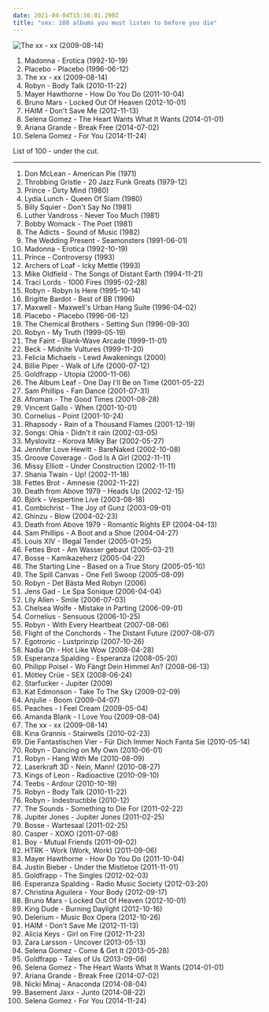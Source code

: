 ```yaml
---
date: 2021-04-04T15:56:01.290Z
title: "sex: 100 albums you must listen to before you die"
---
```

![The xx - xx (2009-08-14)](http://coverartarchive.org/release/2d9f9aac-1884-3939-a3b7-01437151e495/7167631451-500.jpg "The xx - xx (2009-08-14)")
<ol class="albums">
<li data-cover="http://coverartarchive.org/release/865ee489-de17-4cba-afd0-3294ba59a23f/27974579905-500.jpg" data-tags="pop, 90s" role="button">Madonna - Erotica (1992-10-19)</li>
<li data-cover="http://coverartarchive.org/release/dfd1efc5-a99d-4560-8141-4a26da18c209/8801167569-500.jpg" data-tags="alternative rock, alternative, rock" role="button">Placebo - Placebo (1996-06-12)</li>
<li data-cover="http://coverartarchive.org/release/2d9f9aac-1884-3939-a3b7-01437151e495/7167631451-500.jpg" data-tags="indie" role="button">The xx - xx (2009-08-14)</li>
<li data-cover="https://img.discogs.com/cMSILn-O_QjEyYQ4HoieDtBeU3U=/fit-in/600x600/filters:strip_icc():format(jpeg):mode_rgb():quality(90)/discogs-images/R-2566810-1415847143-3769.jpeg.jpg" data-tags="electronic, pop, electropop, dance-pop" role="button">Robyn - Body Talk (2010-11-22)</li>
<li data-cover="http://coverartarchive.org/release/15a0d39a-586d-4b1e-94ca-953f4cabacdc/10642154772-500.jpg" data-tags="hip-hop, electronic, trip-hop, pop, soul, female vocalists, funky, sex, neo soul, soul revival" role="button">Mayer Hawthorne - How Do You Do (2011-10-04)</li>
<li data-cover="https://img.discogs.com/Rdx_KXC8YYZz0d2vPVqImSkVzxM=/fit-in/600x600/filters:strip_icc():format(jpeg):mode_rgb():quality(90)/discogs-images/R-3918460-1349197715-1410.jpeg.jpg" data-tags="locked out of heaven, bruno mars" role="button">Bruno Mars - Locked Out Of Heaven (2012-10-01)</li>
<li data-cover="http://coverartarchive.org/release/362e4026-4c4c-44ed-80ad-c2adf4b1f439/4102931199-500.jpg" data-tags="female, soul, alternative, indie rock, kurt, c, song, girls, g, nu soul, k, plop, sex, f, numbers, buy, j, hot, r, book, genesis, second, lost, porn, monday, e, woman, misc, rac, pee pee, vagina, media, abc, breasts, sounds, ladies, tits, first, proverbs, i, tag, sentences, o, everything, kings, thursday, bananas" role="button">HAIM - Don't Save Me (2012-11-13)</li>
<li data-cover="http://coverartarchive.org/release/347d9365-927d-4404-a0d7-65e4916e464e/11438983255-500.jpg" data-tags="female, c, girls, g, k, sex, f, guilty pleasure, buy, j, r, lovely, lost, porn, e, misc, pee pee, music, vagina, abc, breasts, sounds, parts, tits, i, tags, tag, moisture, o, else, everything, thursday, bananas, x, pork, moses, girlfriend, bats, beef" role="button">Selena Gomez - The Heart Wants What It Wants (2014-01-01)</li>
<li data-cover="http://coverartarchive.org/release/d8ee3fb5-e02f-4459-a26f-e4301beb32f1/8796970047-500.jpg" data-tags="pop, ariana grande" role="button">Ariana Grande - Break Free (2014-07-02)</li>
<li data-cover="http://coverartarchive.org/release/b40af618-2aaf-4b3a-9289-bb55fa8329f0/17365332636-500.jpg" data-tags="electropop, female, pop, dance, c, girls, g, k, sex, f, guilty pleasure, buy, j, r, lovely, electro rock, greatest hits, lost, porn, e, misc, pee pee, vagina, abc, breasts, sounds, parts, tits, i, tags, tag, moisture, o, else, everything, thursday, bananas, x, pork, moses, girlfriend" role="button">Selena Gomez - For You (2014-11-24)</li>
</ol>
List of 100 - under the cut.
<!-- more -->

_________________

<ol class="albums">
<li data-cover="https://img.discogs.com/r8VdkDo3uNJSNdIgh6ZH2qkXHe0=/fit-in/600x624/filters:strip_icc():format(jpeg):mode_rgb():quality(90)/discogs-images/R-1299747-1588947401-2352.jpeg.jpg" data-tags="singer-songwriter, folk, classic rock" role="button">
Don McLean - American Pie (1971)
</li>
<li data-cover="https://via.placeholder.com/450" data-tags="industrial" role="button">
Throbbing Gristle - 20 Jazz Funk Greats (1979-12)
</li>
<li data-cover="http://coverartarchive.org/release/281e42d6-389e-4224-9bc6-84220a62d50f/13390957803-500.jpg" data-tags="funk" role="button">
Prince - Dirty Mind (1980)
</li>
<li data-cover="http://coverartarchive.org/release/c0dde90c-ad2c-46a6-bf36-699ad2fd0911/13896187349-500.jpg" data-tags="post-punk, no wave, jazz, iveldie best of 1980, i will show these albums to my children" role="button">
Lydia Lunch - Queen Of Siam (1980)
</li>
<li data-cover="http://coverartarchive.org/release/9c721b61-71e1-4192-b93c-a9eeae68009e/10474351107-500.jpg" data-tags="classic rock, rock" role="button">
Billy Squier - Don't Say No (1981)
</li>
<li data-cover="https://img.discogs.com/OdiHvBufHAARtB6ahGnW1fBmzOY=/fit-in/600x579/filters:strip_icc():format(jpeg):mode_rgb():quality(90)/discogs-images/R-5611639-1505342928-7647.jpeg.jpg" data-tags="80s, r&b" role="button">
Luther Vandross - Never Too Much (1981)
</li>
<li data-cover="http://coverartarchive.org/release/be8539cb-e538-4a9d-b47b-4a1515dd7c24/6009918861-500.jpg" data-tags="soul" role="button">
Bobby Womack - The Poet (1981)
</li>
<li data-cover="https://img.discogs.com/o9fT3hftxphL_sKO2eWmHk2vzcU=/fit-in/600x581/filters:strip_icc():format(jpeg):mode_rgb():quality(90)/discogs-images/R-3060503-1431235005-1031.jpeg.jpg" data-tags="punk" role="button">
The Adicts - Sound of Music (1982)
</li>
<li data-cover="https://img.discogs.com/QCYd0wbBuBXY6Pa0PO9RI94p0oo=/fit-in/600x599/filters:strip_icc():format(jpeg):mode_rgb():quality(90)/discogs-images/R-679682-1146862594.jpeg.jpg" data-tags="indie rock" role="button">
The Wedding Present - Seamonsters (1991-06-01)
</li>
<li data-cover="http://coverartarchive.org/release/865ee489-de17-4cba-afd0-3294ba59a23f/27974579905-500.jpg" data-tags="pop, 90s" role="button">
Madonna - Erotica (1992-10-19)
</li>
<li data-cover="https://img.discogs.com/1L3F6UEIUzzI61DUFSNRtrzfWec=/fit-in/574x582/filters:strip_icc():format(jpeg):mode_rgb():quality(90)/discogs-images/R-1328967-1361784708-6869.jpeg.jpg" data-tags="funk, 80s, prince" role="button">
Prince - Controversy (1993)
</li>
<li data-cover="http://coverartarchive.org/release/7295dee6-7401-4235-a853-9d6aad253589/26223337157-500.jpg" data-tags="indie rock" role="button">
Archers of Loaf - Icky Mettle (1993)
</li>
<li data-cover="http://coverartarchive.org/release/397dce0c-4cb6-3a14-bf04-06cc4776d1a1/17460087873-500.jpg" data-tags="new age, ambient" role="button">
Mike Oldfield - The Songs of Distant Earth (1994-11-21)
</li>
<li data-cover="http://coverartarchive.org/release/591bf9e3-0a19-42c7-8b09-5454760edfd9/11192122485-500.jpg" data-tags="all" role="button">
Traci Lords - 1000 Fires (1995-02-28)
</li>
<li data-cover="http://coverartarchive.org/release/0f7d32b4-163a-4cb0-abc7-4c6fcee00f66/6617222890-500.jpg" data-tags="pop, dance, rnb" role="button">
Robyn - Robyn Is Here (1995-10-14)
</li>
<li data-cover="http://coverartarchive.org/release/ca561569-a485-4d72-bc1c-97a3bd93ef7d/1529491393-500.jpg" data-tags="french" role="button">
Brigitte Bardot - Best of BB (1996)
</li>
<li data-cover="http://coverartarchive.org/release/e69dbabd-5a61-4147-914b-7e683f096cbc/15210098631-500.jpg" data-tags="soul" role="button">
Maxwell - Maxwell's Urban Hang Suite (1996-04-02)
</li>
<li data-cover="http://coverartarchive.org/release/dfd1efc5-a99d-4560-8141-4a26da18c209/8801167569-500.jpg" data-tags="alternative rock, alternative, rock" role="button">
Placebo - Placebo (1996-06-12)
</li>
<li data-cover="http://coverartarchive.org/release/179eda34-3645-44ab-923f-02f58c078a32/10119685924-500.jpg" data-tags="electronica" role="button">
The Chemical Brothers - Setting Sun (1996-09-30)
</li>
<li data-cover="https://img.discogs.com/cMSILn-O_QjEyYQ4HoieDtBeU3U=/fit-in/600x600/filters:strip_icc():format(jpeg):mode_rgb():quality(90)/discogs-images/R-2566810-1415847143-3769.jpeg.jpg" data-tags="female, soul, dance, girls, sex, guilty pleasure, lovely, porn, misc, vagina, breasts, tits, moisture, girlfriend, miscellaneous, all, boobs, shady, pleasure, girls girls girls, boobies, i want to make out with her so bad, titties, mammal, vaginal, jugs, imaginary, i would like to spend an afternoon rubbing her breasts with warm mineral oil, mammaries, camel toe, sex stuff, finely tailored, lady love, a fashionable likeness of cylindrical awareness, smell of female, maternal, vagina possession, feminine cavern of love, boneriffic, and such, grumpy still skin, lady parts, soft and moist, masturbation fodder, female lady, lady female, hie to kolob, cylindrical awareness, cavern of love, the smell of female, you can if you want to, imaginary girlfriend, unclean thoughts, woman lady, prophetess, maternal prophetess, juglets, jiggles, broadish" role="button">
Robyn - My Truth (1999-05-19)
</li>
<li data-cover="https://img.discogs.com/AYueZ6gu7lScq94O5Ew4nSGf9es=/fit-in/600x599/filters:strip_icc():format(jpeg):mode_rgb():quality(90)/discogs-images/R-6560663-1422031634-4236.jpeg.jpg" data-tags="indie" role="button">
The Faint - Blank-Wave Arcade (1999-11-01)
</li>
<li data-cover="https://img.discogs.com/JA12kplIqnlLiMxkTaPUSwLgaTY=/fit-in/600x600/filters:strip_icc():format(jpeg):mode_rgb():quality(90)/discogs-images/R-8638808-1465677790-9122.jpeg.jpg" data-tags="alternative, funk, 90s" role="button">
Beck - Midnite Vultures (1999-11-20)
</li>
<li data-cover="https://img.discogs.com/qF45uLMFzfK3uXWD7xO_b9kORuw=/fit-in/170x170/filters:strip_icc():format(jpeg):mode_rgb():quality(90)/discogs-images/R-4873280-1378113188-6953.jpeg.jpg" data-tags="trip-hop, indie, female, male, rock, alternative, folk, female vocalists, dance, c, happy, fantastic, afternoon, girls, outsider, friendly, long, friend, pretty, my, like, soft, random, christian, why, poetic, provocative, sex, f, the ladies that should sit on my sofa or somewhere else in my flat because they are darlings and oh so lovely, recommended, game, guilty pleasure, inspirational, out, smart, worship, warm, north, hot, place, depression, r, beach, pleasant, now, commercial, heart, lovely, visual, traditional, women, years, work, misogyny, sensual, lost, porn, monday, what, e, leaf, woman, upcoming, single, fantasy, misc, pink, penis, tracks, sexual, girl, pee pee, pleasing, good stuff, music, vagina, touch, flower, zero, smell, babe, stars, breasts, bibles, no, dates, months, verbal" role="button">
Felicia Michaels - Lewd Awakenings (2000)
</li>
<li data-cover="http://coverartarchive.org/release/e2283103-9c78-4778-96f1-002dc86626be/12059807281-500.jpg" data-tags="pop" role="button">
Billie Piper - Walk of Life (2000-07-12)
</li>
<li data-cover="https://img.discogs.com/tXkxfd-CEdXxpgTDoCULqOVjQR0=/fit-in/424x600/filters:strip_icc():format(jpeg):mode_rgb():quality(90)/discogs-images/R-194130-1141596448.jpeg.jpg" data-tags="ambient" role="button">
Goldfrapp - Utopia (2000-11-06)
</li>
<li data-cover="http://coverartarchive.org/release/ac46568e-7818-4351-8d8a-a59ce427e636/21974963842-500.jpg" data-tags="post-rock" role="button">
The Album Leaf - One Day I'll Be on Time (2001-05-22)
</li>
<li data-cover="https://img.discogs.com/oPEnUIumiP-VoRc_STI_2mFJTkA=/fit-in/600x524/filters:strip_icc():format(jpeg):mode_rgb():quality(90)/discogs-images/R-7468415-1509061937-1312.jpeg.jpg" data-tags="indie, female, alternative, female vocalists, singer-songwriter, c, day, sunday, g, k, sex, f, quiet, chicks, j, hot, r, second, staff, comfort, friday, march, colors, monday, saturday, e, november, woman, though, august, misc, pink, three, girl, vagina, orange, zero, name, blue, red, green, yellow, first, he, december, i, richard, february, o, you, thursday, too, guides, not, oil, x, makes, shade, bats, september, january, july, tuesday, enemies, awareness, sing, miscellaneous, head, idols, all, d, can, seven, shady, four, two, chick, bands that would eat children if only they could fit a whole one inside their mouths, purple, s, b, rainbow, alternative media, h, one, a" role="button">
Sam Phillips - Fan Dance (2001-07-31)
</li>
<li data-cover="http://coverartarchive.org/release/0dab8857-3a60-4f03-9700-0c3cb04c3e09/2478079610-500.jpg" data-tags="rap" role="button">
Afroman - The Good Times (2001-08-28)
</li>
<li data-cover="http://coverartarchive.org/release/194ba0b8-8f76-3122-b5bd-6e2e6d8937dc/7202965936-500.jpg" data-tags="lo-fi, for rainy days, 00s, minimal indie" role="button">
Vincent Gallo - When (2001-10-01)
</li>
<li data-cover="http://coverartarchive.org/release/d467e488-2fae-4175-918b-7c9d10f43737/2876340833-500.jpg" data-tags="japanese" role="button">
Cornelius - Point (2001-10-24)
</li>
<li data-cover="https://img.discogs.com/FF5DIMvzWA3_lYWAskJDZOq8kcE=/fit-in/600x522/filters:strip_icc():format(jpeg):mode_rgb():quality(90)/discogs-images/R-12668200-1539691429-6474.jpeg.jpg" data-tags="power metal, symphonic metal" role="button">
Rhapsody - Rain of a Thousand Flames (2001-12-19)
</li>
<li data-cover="http://coverartarchive.org/release/6447880c-72c1-4d13-a253-7f96c0db56ad/25341634236-500.jpg" data-tags="ohia, popluhv vinyl" role="button">
Songs: Ohia - Didn't it rain (2002-03-05)
</li>
<li data-cover="http://coverartarchive.org/release/a537debd-0c0d-4c63-8c4f-04031dc48adc/4707626371-500.jpg" data-tags="rock, alternative rock, polish" role="button">
Myslovitz - Korova Milky Bar (2002-05-27)
</li>
<li data-cover="http://coverartarchive.org/release/4ca0bb02-ede1-4261-83aa-120c2b0a01b0/13409983693-500.jpg" data-tags="pop, female, female vocalists" role="button">
Jennifer Love Hewitt - BareNaked (2002-10-08)
</li>
<li data-cover="http://coverartarchive.org/release/4b32b8a8-01a4-4f30-993c-13835fbf841d/13383637435-500.jpg" data-tags="female vocalists, girls, sex, euro trance, girl, god, sexy album covers, groove coverage, god is a girl" role="button">
Groove Coverage - God Is A Girl (2002-11-11)
</li>
<li data-cover="http://coverartarchive.org/release/6a9eed90-52b8-3b50-a04b-a7f0370ca32c/23646585321-500.jpg" data-tags="rap, hip-hop" role="button">
Missy Elliott - Under Construction (2002-11-11)
</li>
<li data-cover="https://img.discogs.com/Fd0IWiBk-qIwAbj32P3eeSWOjAw=/fit-in/600x590/filters:strip_icc():format(jpeg):mode_rgb():quality(90)/discogs-images/R-10967125-1507371822-8438.jpeg.jpg" data-tags="country pop, pop, country" role="button">
Shania Twain - Up! (2002-11-18)
</li>
<li data-cover="http://coverartarchive.org/release/8727ea53-5ef7-4b33-ba84-bfb9cba2bb46/11401769928-500.jpg" data-tags="hip-hop, german hiphop, hip hop" role="button">
Fettes Brot - Amnesie (2002-11-22)
</li>
<li data-cover="http://coverartarchive.org/release/2b137ee7-971c-4f7a-8a6d-9add99ed0f0a/12622084383-500.jpg" data-tags="rock, dance punk" role="button">
Death from Above 1979 - Heads Up (2002-12-15)
</li>
<li data-cover="https://img.discogs.com/R8QXLt_s-A_qPTUG06Xi7s_7-Y8=/fit-in/600x515/filters:strip_icc():format(jpeg):mode_rgb():quality(90)/discogs-images/R-4494958-1366844927-8545.jpeg.jpg" data-tags="female vocalists" role="button">
Björk - Vespertine Live (2003-08-18)
</li>
<li data-cover="http://coverartarchive.org/release/8a9f88ee-4b69-445a-8eb1-0f83345faf3f/9065922207-500.jpg" data-tags="industrial, aggrotech, powernoise, electro-industrial" role="button">
Combichrist - The Joy of Gunz (2003-09-01)
</li>
<li data-cover="http://coverartarchive.org/release/241b9b86-92c8-49c6-aa2a-358ab146a9dc/2846374896-500.jpg" data-tags="belge, rock" role="button">
Ghinzu - Blow (2004-02-23)
</li>
<li data-cover="http://coverartarchive.org/release/20ebb6b1-63f1-4889-8169-c49494a9cc54/2139829032-500.jpg" data-tags="indie, post-punk, sex, sound virus, 679 recordings" role="button">
Death from Above 1979 - Romantic Rights EP (2004-04-13)
</li>
<li data-cover="http://coverartarchive.org/release/bdea53a4-7fab-409b-b70f-6ec3f8a06029/24728786897-500.jpg" data-tags="indie, female, alternative, female vocalists, singer-songwriter, c, day, sunday, g, k, sex, f, quiet, chicks, j, hot, r, second, staff, comfort, friday, march, colors, monday, saturday, e, november, woman, though, august, misc, pink, three, girl, vagina, orange, zero, name, blue, red, green, yellow, first, he, december, i, richard, february, o, you, thursday, too, guides, not, oil, x, makes, shade, bats, september, january, july, tuesday, enemies, awareness, sing, miscellaneous, head, idols, all, d, can, seven, shady, four, two, chick, bands that would eat children if only they could fit a whole one inside their mouths, purple, s, b, rainbow, alternative media, h, one, a" role="button">
Sam Phillips - A Boot and a Shoe (2004-04-27)
</li>
<li data-cover="http://coverartarchive.org/release/515953ae-536a-4b3a-b211-ee5bdea3203a/28743679556-500.jpg" data-tags="alternative, rock, alternative rock, indie rock" role="button">
Louis XIV - Illegal Tender (2005-01-25)
</li>
<li data-cover="http://coverartarchive.org/release/7caecf9e-6fb2-4def-95ef-5cdf6dd05410/7479710791-500.jpg" data-tags="hip hop, german, deutsch" role="button">
Fettes Brot - Am Wasser gebaut (2005-03-21)
</li>
<li data-cover="https://img.discogs.com/uJAkravpA6GYyRtoqeEzAHmXLhE=/fit-in/180x184/filters:strip_icc():format(jpeg):mode_rgb():quality(90)/discogs-images/R-2074934-1262549271.jpeg.jpg" data-tags="germany, german, hollywood, liebe, tanzen, sucht, micha, maat, nur mit dir, micha maat, der moment" role="button">
Bosse - Kamikazeherz (2005-04-22)
</li>
<li data-cover="http://coverartarchive.org/release/c1b2df38-f294-4b48-ae26-9fe5c6fe1639/6819001689-500.jpg" data-tags="pop punk" role="button">
The Starting Line - Based on a True Story (2005-05-10)
</li>
<li data-cover="http://coverartarchive.org/release/2eef9042-98bb-428e-9c2e-7b24f934ef29/25703433714-500.jpg" data-tags="indie rock, the spill canvas" role="button">
The Spill Canvas - One Fell Swoop (2005-08-09)
</li>
<li data-cover="http://coverartarchive.org/release/08cd745b-46cf-4a65-8fa7-7bdcd8eb7004/5393612455-500.jpg" data-tags="female, alternative, c, girls, g, k, sex, f, guilty pleasure, buy, j, r, book, lovely, genesis, second, lost, porn, e, misc, pee pee, monkey, music, vagina, robyn, abc, filter, fish, breasts, sounds, parts, tits, i, tags, tag, moisture, o, else, everything, thursday, nuggets, bananas, x" role="button">
Robyn - Det Bästa Med Robyn (2006)
</li>
<li data-cover="http://coverartarchive.org/release/d16253ce-a5be-489a-9d5e-8bc5413b31b4/11537954694-500.jpg" data-tags="ambient, downtempo" role="button">
Jens Gad - Le Spa Sonique (2006-04-04)
</li>
<li data-cover="https://img.discogs.com/cfc9e7fd50d7c9c08931869b95f6849a01d0635d/images/spacer.gif" data-tags="pop" role="button">
Lily Allen - Smile (2006-07-03)
</li>
<li data-cover="http://coverartarchive.org/release/39435b39-2faa-4d28-b2df-f7885ceedecb/7152713003-500.jpg" data-tags="female vocalists" role="button">
Chelsea Wolfe - Mistake in Parting (2006-09-01)
</li>
<li data-cover="https://img.discogs.com/pPcjS9_A40-oXUGihJ-P0FIEJ5g=/fit-in/300x300/filters:strip_icc():format(jpeg):mode_rgb():quality(90)/discogs-images/R-957854-1177445829.jpeg.jpg" data-tags="electronic, japanese, experimental" role="button">
Cornelius - Sensuous (2006-10-25)
</li>
<li data-cover="http://coverartarchive.org/release/cc1bc121-6078-4413-954e-c394c2df0e6b/7997586808-500.jpg" data-tags="female, alternative, c, girls, g, k, sex, f, guilty pleasure, buy, j, r, book, lovely, genesis, second, lost, porn, e, misc, pee pee, monkey, music, vagina, robyn, abc, filter, fish, breasts, sounds, parts, tits, i, tags, tag, moisture, o, else, everything, thursday, nuggets, bananas, x, meat" role="button">
Robyn - With Every Heartbeat (2007-08-06)
</li>
<li data-cover="https://img.discogs.com/T8utANq8MXWCH5GNg-KJPuxJJ6A=/fit-in/600x599/filters:strip_icc():format(jpeg):mode_rgb():quality(90)/discogs-images/R-1056126-1536182769-7526.jpeg.jpg" data-tags="comedy, guitar-based digi-bongo acapella-rap-funk-comedy folk duo" role="button">
Flight of the Conchords - The Distant Future (2007-08-07)
</li>
<li data-cover="http://coverartarchive.org/release/5be4a07f-6ad6-426a-a03f-f77ada0581b0/15101352098-500.jpg" data-tags="electronic, german" role="button">
Egotronic - Lustprinzip (2007-10-26)
</li>
<li data-cover="https://img.discogs.com/AbS-yr8PFUcOrypG5F_HwaGWL5w=/fit-in/600x600/filters:strip_icc():format(jpeg):mode_rgb():quality(90)/discogs-images/R-1772113-1250264994.jpeg.jpg" data-tags="electronic, electropop, nadia oh" role="button">
Nadia Oh - Hot Like Wow (2008-04-28)
</li>
<li data-cover="http://coverartarchive.org/release/2ca906ab-42c6-4742-946d-1f85da952504/2634411437-500.jpg" data-tags="jazz" role="button">
Esperanza Spalding - Esperanza (2008-05-20)
</li>
<li data-cover="http://coverartarchive.org/release/e8659dc0-57e9-4f8e-b9ac-76d65a2c7582/9287989182-500.jpg" data-tags="deutsch" role="button">
Philipp Poisel - Wo Fängt Dein Himmel An? (2008-06-13)
</li>
<li data-cover="http://coverartarchive.org/release/a13d083b-0feb-4f33-abb2-361436edea85/27425373317-500.jpg" data-tags="hard rock, hair metal, sex, glam rock, brass balls, mötley crüe" role="button">
Mötley Crüe - SEX (2008-06-24)
</li>
<li data-cover="http://coverartarchive.org/release/e606d644-7c0b-44cf-a03f-3dcb15bf9f32/8408242325-500.jpg" data-tags="electronic, indie pop" role="button">
Starfucker - Jupiter (2009)
</li>
<li data-cover="http://coverartarchive.org/release/f0e04b77-0f3b-4ca8-91ad-8e9280bf83ef/18248581373-500.jpg" data-tags="female, jazz, female vocalists, why, guilty pleasure, misc, babe, bibles, girlfriend, cherry, marvelous, miscellaneous, all, shared, shady, pleasure, pussy, crush, grady, release, nipples, imaginary, moist, camel toe, shady grady, miss kitty, childhood crush, smell of female, hump day, explicitly, feminine cavern of love, boneriffic, hie to kolob, hotter than should be allowed for human beings, i like to watch, beneficial, cavern of love, the smell of female, you can if you want to, imaginary girlfriend, the one and only true verbal plenary inspirational spirit guide toward copacetic satisfaction, sexier than should be allowed for human beings, broadish, clsid not unique, 00c04fd7d062, grants men the power of erection, 9e56be61-c50f-11cf-9a2c-00a0c90a90ce, 9e56be61, c50f, 11cf, 9a2c, 00a0c90a90ce, 888dca60-fc0a-11cf-8f0f-00c04fd7d062, 888dca60, 8f0f" role="button">
Kat Edmonson - Take To The Sky (2009-02-09)
</li>
<li data-cover="https://img.discogs.com/cfc9e7fd50d7c9c08931869b95f6849a01d0635d/images/spacer.gif" data-tags="chillout, trip-hop, female, jazz, pop, chill, experimental, female vocalists, fusion, trip hop, relaxing, sex, female vocals, female vocalist, relax, boom, female vocalsits" role="button">
Anjulie - Boom (2009-04-07)
</li>
<li data-cover="http://coverartarchive.org/release/508ef3d8-1296-4624-85ca-b6adec880fc4/14670969760-500.jpg" data-tags="electroclash" role="button">
Peaches - I Feel Cream (2009-05-04)
</li>
<li data-cover="https://img.discogs.com/_gMnPujlN9AT4zUPw0Ct1BHZNsQ=/fit-in/320x303/filters:strip_icc():format(jpeg):mode_rgb():quality(90)/discogs-images/R-1876353-1249499089.jpeg.jpg" data-tags="electronic" role="button">
Amanda Blank - I Love You (2009-08-04)
</li>
<li data-cover="http://coverartarchive.org/release/2d9f9aac-1884-3939-a3b7-01437151e495/7167631451-500.jpg" data-tags="indie" role="button">
The xx - xx (2009-08-14)
</li>
<li data-cover="https://img.discogs.com/L9imxs0W875JvMTeTlahqdp2_xA=/fit-in/398x398/filters:strip_icc():format(jpeg):mode_rgb():quality(90)/discogs-images/R-3036699-1312762940.jpeg.jpg" data-tags="female vocalists" role="button">
Kina Grannis - Stairwells (2010-02-23)
</li>
<li data-cover="https://img.discogs.com/IA9Jo0o_1rz61KdcdWGby9_Pqw8=/fit-in/600x539/filters:strip_icc():format(jpeg):mode_rgb():quality(90)/discogs-images/R-2300583-1300116208.jpeg.jpg" data-tags="hip hop, deutsch" role="button">
Die Fantastischen Vier - Für Dich Immer Noch Fanta Sie (2010-05-14)
</li>
<li data-cover="https://img.discogs.com/Z8czKdd8IZiPB5S4Vg5zr3A3CxA=/fit-in/600x600/filters:strip_icc():format(jpeg):mode_rgb():quality(90)/discogs-images/R-5089550-1398468985-9627.jpeg.jpg" data-tags="robyn" role="button">
Robyn - Dancing on My Own (2010-06-01)
</li>
<li data-cover="https://img.discogs.com/cfc9e7fd50d7c9c08931869b95f6849a01d0635d/images/spacer.gif" data-tags="female, pop, alternative, dance, c, synth pop, girls, g, k, sex, f, guilty pleasure, buy, j, r, book, lovely, genesis, second, lost, porn, e, misc, pee pee, monkey, music, vagina, robyn, abc, filter, fish, breasts, sounds, parts, tits, i, tags, tag, moisture, o, else, everything, thursday, nuggets, bananas" role="button">
Robyn - Hang With Me (2010-08-09)
</li>
<li data-cover="https://img.discogs.com/taDtlTZGurPZNj5nLm347NAROPI=/fit-in/600x600/filters:strip_icc():format(jpeg):mode_rgb():quality(90)/discogs-images/R-2432619-1283765901.jpeg.jpg" data-tags="soundtrack, hip-hop, electronic, electronica, trip-hop, electropop, hip hop, pop, chill, rock, soul, punk, alternative rock, reggae, folk, indie pop, indie rock, female vocalists, downtempo, dub, singer-songwriter, electro, dance, new wave, funk, house, minimal, canadian, idm, guitar, drum, bass, cover, song, germany, atmospheric, deutsch, punk rock, deutschrock, dnb, german, dancehall, sex, deutschpunk, liedermacher, indietronic, deutschrap, dub step, deutsch pop, nu-metal, cola, hollywood, german artists, deutschpop, german rap, liebe, 80er, chillhouse, singel, gitarre, electronic hip-hop, synthie, rostock, ich und du, helden, liebeskummer, geschichte, wir sind helden, herz, tanzen, rockmusik, augen, ich und ich, aggropop, sucht, liebeslieder, in your eyes, entspannung, stimmung, micha, durchdrehen, tierpark, underscrobbled, zweifel, soundtrack meines lebens, die kranken schwestern, nihao, mitsnakker, nur mit dir, erinnnerungen, chillaholic, micha maat, das zweite gesicht, aggroschlager, augensex, stille der nacht" role="button">
Laserkraft 3D - Nein, Mann! (2010-08-27)
</li>
<li data-cover="http://coverartarchive.org/release/f00156ab-a9a7-4c3b-b080-638ead47767d/17361936501-500.jpg" data-tags="rock" role="button">
Kings of Leon - Radioactive (2010-09-10)
</li>
<li data-cover="https://img.discogs.com/zOFR07WQ9U9NlWsaJlrsLchcLcY=/fit-in/600x600/filters:strip_icc():format(jpeg):mode_rgb():quality(90)/discogs-images/R-2486394-1312626804.jpeg.jpg" data-tags="electronic, chillout, downtempo" role="button">
Teebs - Ardour (2010-10-19)
</li>
<li data-cover="https://img.discogs.com/cMSILn-O_QjEyYQ4HoieDtBeU3U=/fit-in/600x600/filters:strip_icc():format(jpeg):mode_rgb():quality(90)/discogs-images/R-2566810-1415847143-3769.jpeg.jpg" data-tags="electronic, pop, electropop, dance-pop" role="button">
Robyn - Body Talk (2010-11-22)
</li>
<li data-cover="http://coverartarchive.org/release/db805c04-16c1-4464-9811-74488445339b/9613183966-500.jpg" data-tags="female, alternative, c, girls, g, k, sex, f, guilty pleasure, buy, j, r, book, lovely, genesis, second, lost, porn, e, misc, pee pee, monkey, music, vagina, robyn, abc, filter, fish, breasts, sounds, parts, tits, i, tags, tag, moisture, o, else, everything, thursday, nuggets, bananas, x, meat" role="button">
Robyn - Indestructible (2010-12)
</li>
<li data-cover="https://img.discogs.com/Is_8wIzreaiToVfCOsdOJOmBupM=/fit-in/600x600/filters:strip_icc():format(jpeg):mode_rgb():quality(90)/discogs-images/R-2802792-1301711040.jpeg.jpg" data-tags="new wave" role="button">
The Sounds - Something to Die For (2011-02-22)
</li>
<li data-cover="http://coverartarchive.org/release/e609f88c-c5e2-4f00-bd9a-a9b88f898149/3366583245-500.jpg" data-tags="rock, deutsch" role="button">
Jupiter Jones - Jupiter Jones (2011-02-25)
</li>
<li data-cover="https://img.discogs.com/so9YvL2AZjktCV-qhZ3p-3l7sYY=/fit-in/300x300/filters:strip_icc():format(jpeg):mode_rgb():quality(90)/discogs-images/R-3087795-1315143807.jpeg.jpg" data-tags="indiepop, deutsch, deutschpop, 10er, micha maat" role="button">
Bosse - Wartesaal (2011-02-25)
</li>
<li data-cover="http://coverartarchive.org/release/4584b888-befc-490a-bb2d-0c050fe27384/9157119468-500.jpg" data-tags="hip-hop, casper" role="button">
Casper - XOXO (2011-07-08)
</li>
<li data-cover="http://coverartarchive.org/release/0e9a8dbf-56e9-4ccc-921c-0c0795c3960d/8558040928-500.jpg" data-tags="indie, female vocalists" role="button">
Boy - Mutual Friends (2011-09-02)
</li>
<li data-cover="http://coverartarchive.org/release/178a02ba-fe9a-4be1-a747-303faac35388/8156839578-500.jpg" data-tags="electronic" role="button">
HTRK - Work (Work, Work) (2011-09-06)
</li>
<li data-cover="http://coverartarchive.org/release/15a0d39a-586d-4b1e-94ca-953f4cabacdc/10642154772-500.jpg" data-tags="hip-hop, electronic, trip-hop, pop, soul, female vocalists, funky, sex, neo soul, soul revival" role="button">
Mayer Hawthorne - How Do You Do (2011-10-04)
</li>
<li data-cover="https://img.discogs.com/VakWVeVIeJoQeQjrgYg_u8sQvY0=/fit-in/600x600/filters:strip_icc():format(jpeg):mode_rgb():quality(90)/discogs-images/R-6418028-1576032078-4567.jpeg.jpg" data-tags="christmas" role="button">
Justin Bieber - Under the Mistletoe (2011-11-01)
</li>
<li data-cover="https://img.discogs.com/EE-4_n8QL36emI_yiIwHt5II-MI=/fit-in/467x458/filters:strip_icc():format(jpeg):mode_rgb():quality(90)/discogs-images/R-2419837-1283081937.jpeg.jpg" data-tags="synthpop, glam rock, electronic, folktronica" role="button">
Goldfrapp - The Singles (2012-02-03)
</li>
<li data-cover="https://img.discogs.com/5QvvM75BkwSodvFmXqr8tnsUJC8=/fit-in/600x540/filters:strip_icc():format(jpeg):mode_rgb():quality(90)/discogs-images/R-3494782-1332676422.jpeg.jpg" data-tags="soul, jazz" role="button">
Esperanza Spalding - Radio Music Society (2012-03-20)
</li>
<li data-cover="https://img.discogs.com/xl7GJWZBlg5hczux5Nf3ULvUCdM=/fit-in/592x599/filters:strip_icc():format(jpeg):mode_rgb():quality(90)/discogs-images/R-5703092-1400373670-2892.jpeg.jpg" data-tags="pop, dance" role="button">
Christina Aguilera - Your Body (2012-09-17)
</li>
<li data-cover="https://img.discogs.com/Rdx_KXC8YYZz0d2vPVqImSkVzxM=/fit-in/600x600/filters:strip_icc():format(jpeg):mode_rgb():quality(90)/discogs-images/R-3918460-1349197715-1410.jpeg.jpg" data-tags="locked out of heaven, bruno mars" role="button">
Bruno Mars - Locked Out Of Heaven (2012-10-01)
</li>
<li data-cover="https://img.discogs.com/kzt0Yo7Ks4KdyLfFvL2PN96gAtA=/fit-in/500x503/filters:strip_icc():format(jpeg):mode_rgb():quality(90)/discogs-images/R-3956184-1353962799-5227.jpeg.jpg" data-tags="misc, all, hipster, not experimental, worst albums of 2017, noise, trance, classic rock, heavy metal, black metal, metalcore, metal, hip-hop, spanish, electronic, electronica, french, electropop, classical, female, hip hop, pop, rock, soul, japanese, 60s, 70s, 80s, hardcore, revolution, swedish, emo, rap, ambient, female vocalists, dubstep, dance, dark, easy listening, funk, new age, techno, house, acid jazz, schlager, canadian, 90s, russian, jpop, african, radio, insane, skinhead, gangsta rap, lady gaga, excellent, crunk, comedy, asian, japan, death metal, rnb, christian, christian rock, gothic metal, why, intelligent, west coast, brazilian, sex, nice, humour, korean, k-pop, breakcore, garage, podcast" role="button">
King Dude - Burning Daylight (2012-10-16)
</li>
<li data-cover="http://coverartarchive.org/release/242f6935-a79a-432d-81c5-d015c64b05eb/7648976992-500.jpg" data-tags="electronic, ambient" role="button">
Delerium - Music Box Opera (2012-10-26)
</li>
<li data-cover="http://coverartarchive.org/release/362e4026-4c4c-44ed-80ad-c2adf4b1f439/4102931199-500.jpg" data-tags="female, soul, alternative, indie rock, kurt, c, song, girls, g, nu soul, k, plop, sex, f, numbers, buy, j, hot, r, book, genesis, second, lost, porn, monday, e, woman, misc, rac, pee pee, vagina, media, abc, breasts, sounds, ladies, tits, first, proverbs, i, tag, sentences, o, everything, kings, thursday, bananas" role="button">
HAIM - Don't Save Me (2012-11-13)
</li>
<li data-cover="http://coverartarchive.org/release/7a032865-3754-4659-9f34-ec7ec48a95ea/17147368325-500.jpg" data-tags="soul" role="button">
Alicia Keys - Girl on Fire (2012-11-23)
</li>
<li data-cover="http://coverartarchive.org/release/abf8a774-f31b-463b-8579-cb5a553ad833/14524742257-500.jpg" data-tags="swedish" role="button">
Zara Larsson - Uncover (2013-05-13)
</li>
<li data-cover="https://img.discogs.com/NkvkQQUdzpUS9UJgUiPmqjkwIQ4=/fit-in/600x600/filters:strip_icc():format(jpeg):mode_rgb():quality(90)/discogs-images/R-14307535-1571913740-8911.jpeg.jpg" data-tags="pop, dance, female vocalists" role="button">
Selena Gomez - Come & Get It (2013-05-28)
</li>
<li data-cover="http://coverartarchive.org/release/6b18b30a-e578-41eb-8d3d-1ff4a6a22d9d/12859926570-500.jpg" data-tags="trip-hop, electronic, chamber pop, art pop" role="button">
Goldfrapp - Tales of Us (2013-09-06)
</li>
<li data-cover="http://coverartarchive.org/release/347d9365-927d-4404-a0d7-65e4916e464e/11438983255-500.jpg" data-tags="female, c, girls, g, k, sex, f, guilty pleasure, buy, j, r, lovely, lost, porn, e, misc, pee pee, music, vagina, abc, breasts, sounds, parts, tits, i, tags, tag, moisture, o, else, everything, thursday, bananas, x, pork, moses, girlfriend, bats, beef" role="button">
Selena Gomez - The Heart Wants What It Wants (2014-01-01)
</li>
<li data-cover="http://coverartarchive.org/release/d8ee3fb5-e02f-4459-a26f-e4301beb32f1/8796970047-500.jpg" data-tags="pop, ariana grande" role="button">
Ariana Grande - Break Free (2014-07-02)
</li>
<li data-cover="http://coverartarchive.org/release/125c1ac6-d02b-4a7f-9a0c-2f1334c84eff/8067874049-500.jpg" data-tags="better than akiko shikata, very intelligent lyrics" role="button">
Nicki Minaj - Anaconda (2014-08-04)
</li>
<li data-cover="http://coverartarchive.org/release/ba6f8fb6-5394-4160-8a9d-73504c2d3cfa/8169040089-500.jpg" data-tags="electronica, house, progressive house, left-field house" role="button">
Basement Jaxx - Junto (2014-08-22)
</li>
<li data-cover="http://coverartarchive.org/release/b40af618-2aaf-4b3a-9289-bb55fa8329f0/17365332636-500.jpg" data-tags="electropop, female, pop, dance, c, girls, g, k, sex, f, guilty pleasure, buy, j, r, lovely, electro rock, greatest hits, lost, porn, e, misc, pee pee, vagina, abc, breasts, sounds, parts, tits, i, tags, tag, moisture, o, else, everything, thursday, bananas, x, pork, moses, girlfriend" role="button">
Selena Gomez - For You (2014-11-24)
</li>
</ol>